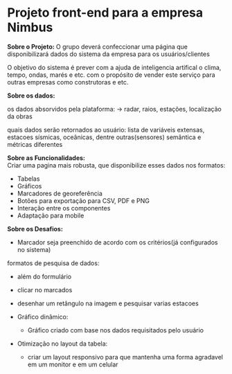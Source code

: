 <h1>Projeto front-end para a empresa Nimbus</h1>

**Sobre o Projeto:**
O grupo deverá confeccionar uma página que disponibilizará dados do sistema da empresa para os usuários/clientes

O objetivo do sistema é prever com a ajuda de inteligencia artifical o clima, tempo, ondas, marés e etc. 
com o propósito de vender este serviço para outras empresas como construtoras e etc.

**Sobre os dados:**

os dados absorvidos pela plataforma:
  -> radar, raios, estações, localização da obras

quais dados serão retornados ao usuário:
  lista de variáveis extensas, estacoes sísmicas, oceânicas, dentre outras(sensores)
  semântica e métricas diferentes

**Sobre as Funcionalidades:** <br>
 Criar uma pagina mais robusta, que disponibilize esses dados nos formatos:
  * Tabelas
  * Gráficos
  * Marcadores de georeferência
  * Botões para exportação para CSV, PDF e PNG
  * Interação entre os componentes
  * Adaptação para mobile

**Sobre os Desafios:**

 * Marcador seja preenchido de acordo com os critérios(já configurados no sistema)

 formatos de pesquisa de dados:
  * além do formulário
  * clicar no marcados
  * desenhar um retângulo na imagem e pesquisar varias estacoes

 * Gráfico dinâmico:
   * Gráfico criado com base nos dados requisitados pelo usuário

 * Otimização no layout da tabela:
   * criar um layout responsivo para que mantenha uma forma agradavel em um monitor e em um celular
